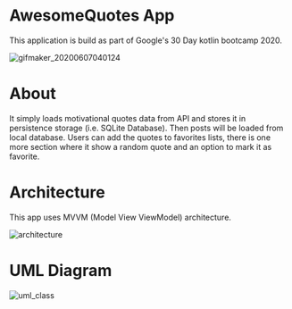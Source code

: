# AwesomeQuotes App
This application is build as part of Google's 30 Day kotlin bootcamp 2020.

![gifmaker_20200607040124](https://user-images.githubusercontent.com/16479249/83973476-4fae2e80-a904-11ea-8b91-4bf4133af041.gif)

# About
It simply loads motivational quotes data from API and stores it in persistence storage (i.e. SQLite Database). Then posts will be loaded from local database.
Users can add the quotes to favorites lists, there is one more section where it show a random quote and an option to mark it as favorite.

# Architecture 
This app uses MVVM (Model View ViewModel) architecture.

![architecture](https://user-images.githubusercontent.com/16479249/83973454-1b3a7280-a904-11ea-9f66-4bd38afe7669.png)

# UML Diagram

![uml_class](https://user-images.githubusercontent.com/16479249/83973447-09f16600-a904-11ea-9e6e-a01ef3468fd1.png)


